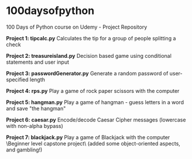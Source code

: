# 100daysofpython
100 Days of Python course on Udemy - Project Repository

<b>Project 1: tipcalc.py</b>
Calculates the tip for a group of people splitting a check

<b>Project 2: treasureisland.py</b>
Decision based game using conditional statements and user input

<b>Project 3: passwordGenerator.py</b>
Generate a random password of user-specified length

<b>Project 4: rps.py</b>
Play a game of rock paper scissors with the computer

<b>Project 5: hangman.py</b>
Play a game of hangman - guess letters in a word and save "the hangman"

<b>Project 6: caesar.py</b>
Encode/decode Caesar Cipher messages (lowercase with non-alpha bypass)

<b>Project 7: blackjack.py</b>
Play a game of Blackjack with the computer \\Beginner level capstone project\\
(added some object-oriented aspects, and gambling!)


